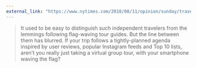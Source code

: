 ```yaml
---
external_link: "https://www.nytimes.com/2018/08/11/opinion/sunday/travel-tripadvisor-yelp-adventure.html?action=click&pgtype=Homepage&clickSource=story-heading&module=opinion-c-col-right-region&region=opinion-c-col-right-region&WT.nav=opinion-c-col-right-region"
---
```


> It used to be easy to distinguish such independent travelers from the lemmings following flag-waving tour guides. But the line between them has blurred. If your trip follows a tightly-planned agenda inspired by user reviews, popular Instagram feeds and Top 10 lists, aren’t you really just taking a virtual group tour, with your smartphone waving the flag?



